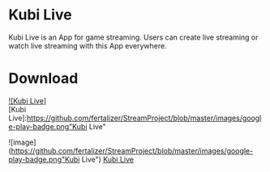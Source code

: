 # Kubi Live

Kubi Live is an App for game streaming. Users can create live streaming or watch live streaming with this App everywhere. 

# Download


[![Kubi Live]](https://play.google.com/store/apps/details?id=com.mark.streamproject)  
[Kubi Live]:https://github.com/fertalizer/StreamProject/blob/master/images/google-play-badge.png"Kubi Live" 


![image](https://github.com/fertalizer/StreamProject/blob/master/images/google-play-badge.png"Kubi Live") [Kubi Live](https://play.google.com/store/apps/details?id=com.mark.streamproject)  

